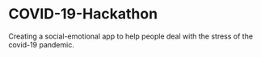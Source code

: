 # COVID-19-Hackathon
Creating a social-emotional app to help people deal with the stress of the covid-19 pandemic.
